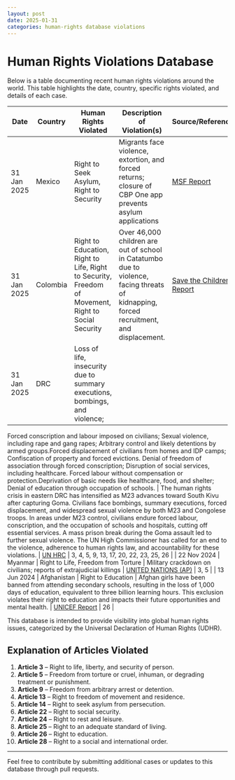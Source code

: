 ```yaml
---
layout: post
date: 2025-01-31
categories: human-rights database violations
---
```

# Human Rights Violations Database

Below is a table documenting recent human rights violations around the world. This table highlights the date, country, specific rights violated, and details of each case.

| **Date**       | **Country** | **Human Rights Violated**                          | **Description of Violation(s)**                                                                                          | **Source/Reference**       | **Articles Violated** |
|----------------|-------------|----------------------------------------------------|------------------------------------------------------------------------------------------------------------------------|----------------------------|-----------------------|
| 31 Jan 2025    | Mexico      | Right to Seek Asylum, Right to Security            | Migrants face violence, extortion, and forced returns; closure of CBP One app prevents asylum applications              | [MSF Report](https://prezly.msf.org.uk/lives-in-limbo-in-mexico?utm_source=prezly.com&utm_medium=campaign&utm_campaign=Mexico%3A%20People%20trapped%20in%20a%20limbo%20following%20US%20change%20of%20policy%20on%20migration&utm_id=fe9b862e-86f9-49cb-9e07-d6ad3727fa2e&utm_content=story%20title) | 14, 3                 |
| 31 Jan 2025    | Colombia    | Right to Education, Right to Life, Right to Security, Freedom of Movement, Right to Social Security | Over 46,000 children are out of school in Catatumbo due to violence, facing threats of kidnapping, forced recruitment, and displacement. | [Save the Children Report](https://www.savethechildren.net/news/more-46000-children-out-school-catatumbo-region-colombia-facing-threats-kidnapping-recruitment) | 3, 9, 13, 22, 24, 25, 26, 28 |
| 31 Jan 2025    | DRC    | Loss of life, insecurity due to summary executions, bombings, and violence;
Forced conscription and labour imposed on civilians; Sexual violence, including rape and gang rapes; Arbitrary control and likely detentions by armed groups.Forced displacement of civilians from homes and IDP camps; Confiscation of property and forced evictions. Denial of freedom of association through forced conscription; Disruption of social services, including healthcare. Forced labour without compensation or protection.Deprivation of basic needs like healthcare, food, and shelter;
Denial of education through occupation of schools. | The human rights crisis in eastern DRC has intensified as M23 advances toward South Kivu after capturing Goma. Civilians face bombings, summary executions, forced displacement, and widespread sexual violence by both M23 and Congolese troops. In areas under M23 control, civilians endure forced labour, conscription, and the occupation of schools and hospitals, cutting off essential services. A mass prison break during the Goma assault led to further sexual violence. The UN High Commissioner has called for an end to the violence, adherence to human rights law, and accountability for these violations. | [UN HRC](https://www.ohchr.org/en/press-briefing-notes/2025/01/drc-deepening-human-rights-crisis-amid-reports-further-m23-advances?sub-site=HRC) | 3, 4, 5, 9, 13, 17, 20, 22, 23, 25, 26 |
| 22 Nov 2024    | Myanmar     | Right to Life, Freedom from Torture                | Military crackdown on civilians; reports of extrajudicial killings                                                     | [UNITED NATIONS (AP)](https://apnews.com/article/un-myanmar-military-attacks-rights-violations-rohingya-f38f5e3f0a50d4ce64891fc6739fa8e5)  | 3, 5                 |
| 13 Jun 2024    | Afghanistan    | Right to Education        | Afghan girls have been banned from attending secondary schools, resulting in the loss of 1,000 days of education, equivalent to three billion learning hours. This exclusion violates their right to education and impacts their future opportunities and mental health. | [UNICEF Report](https://www.unicef.org/press-releases/1000-days-education-equivalent-three-billion-learning-hours-lost-afghan-girls) | 26                    |




This database is intended to provide visibility into global human rights issues, categorized by the Universal Declaration of Human Rights (UDHR).

## Explanation of Articles Violated
1. **Article 3** – Right to life, liberty, and security of person.
2. **Article 5** – Freedom from torture or cruel, inhuman, or degrading treatment or punishment.
3. **Article 9** – Freedom from arbitrary arrest or detention.
4. **Article 13** – Right to freedom of movement and residence.
5. **Article 14** – Right to seek asylum from persecution.
6. **Article 22** – Right to social security.
7. **Article 24** – Right to rest and leisure.
8. **Article 25** – Right to an adequate standard of living.
9. **Article 26** – Right to education.
10. **Article 28** – Right to a social and international order.

---

Feel free to contribute by submitting additional cases or updates to this database through pull requests.
